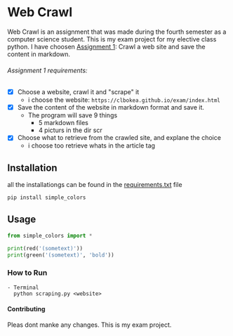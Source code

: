 # Web Crawl 
Web Crawl is an assignment that was made during the fourth semester as a computer science student.
This is my exam project for my elective class python. I have choosen 
[Assignment 1](https://clbokea.github.io/exam/assignment_1.html): Crawl a web site and save the content in markdown.


###### Assignment 1 requirements:
- [x] Choose a website, crawl it and "scrape" it
    - i choose the website: `https://clbokea.github.io/exam/index.html`
- [x] Save the content of the website in markdown format and save it.
    - The program will save 9 things
        - 5 markdown files
        - 4 picturs in the dir scr
- [x] Choose what to retrieve from the crawled site, and explane the choice 
    - i choose too retrieve whats in the article tag



## Installation
all the installationgs can be found in the [requirements.txt](https://github.com/Veronique0165/web_crawl/blob/master/src/requirements.txt) file

```bash
pip install simple_colors
```

## Usage 

```python
from simple_colors import *

print(red('(sometext)'))
print(green('(sometext)', 'bold'))

```

### How to Run
```
- Terminal
  python scraping.py <website>
```

#### Contributing
Pleas dont manke any changes. This is my exam project. 
